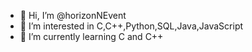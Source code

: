 - 👋 Hi, I’m @horizonNEvent
- 👀 I’m interested in C,C++,Python,SQL,Java,JavaScript 
- 🌱 I’m currently learning C and C++


<!---
horizonNEvent/horizonNEvent is a ✨ special ✨ repository because its `README.md` (this file) appears on your GitHub profile.
You can click the Preview link to take a look at your changes.
--->
